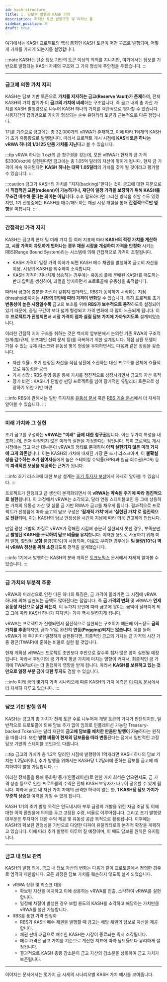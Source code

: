 ```yaml
---
id: kash-structure_
title: 1. 담보부 발행과 KASH 가치
description: 리저브 토큰 발행구조 및 리저브 풀
sidebar_position: 0
draft: true
---
```


여기에서는 KASH 프로젝트의 핵심 통화인 KASH 토큰이 어떤 구조로 발행되며, 어떻게 가치를 가지게 되는지를 설명합니다.

:::note
KASH는 단순 담보 기반의 토큰 이상의 의의를 지니지만, 여기에서는 담보를 기반으로 발행되는 KASH 자체의 구조와 그 가치 형성에 주안점을 두겠습니다.
:::

---

### 금고에 의한 가치 지지

KASH는 담보 기반 토큰으로 **가치를 지지하는 금고(Reserve Vault)가 존재**하여, 전체 KASH의 가치 합계가 이 **금고의 가치에 비례**하는 구조입니다. 즉 금고 내의 총 자산 가치를 KASH 발행량으로 나누어 KASH 하나의 가치를 객관적으로 평가할 수 있습니다. 사용자간의 합의만으로 가치가 형성되는 순수 유틸리티 토큰과 근본적으로 다른 점입니다.

1기를 기준으로 금고에는 총 32,000개의 vRWA가 존재하고, 이에 따라 1억개의 KASH가 초기 유통량으로 발행됩니다. 따라서 프로젝트 개시 시점에 **KASH 토큰 하나는 vRWA 하나의 1/3125 만큼 가치를 지닌다**고 볼 수 있습니다. 

:::tip
vRWA 하나는 1 ozt의 금 청구권을 갖는데, 모든 vRWA가 현재의 금 가격 \$3300/ozt에 실현된다면 금고에는 총 1.05억 달러의 자산이 쌓이게 됩니다. 현재 금 가격이 계속 유지된다면 **KASH 하나는 대략 1.05달러**의 가치를 갖게 될 것이라고 평가할 수 있습니다.
:::

:::caution
금고가 KASH의 가치를 "지지(backing)"한다는 것이 금고에 대한 지분으로서 **직접적인 교환(redeem)이 가능하거나, 재단이 일정 가격을 보장하기 위해 KASH를 무조건 매수해 준다는 의미는 아닙니다**. 추후 필요하다면 그러한 방식을 취할 수도 있겠지만, 1기 진행중에는 KASH를 매수/매도하는 채권 시장 개설을 통해 **간접적으로만 영향**을 미칩니다.
:::

---

### 간접적인 가격 지지

KASH는 금고의 현재 및 미래 가치 등 여러 지표에 따라 **KASH의 적정 가치를 계산하고, 시장 가격이 과도하게 벗어나는 경우 채권 시장을 개설하여 가격을 안정화** 시키는 RBS(Range Bound System)라는 시스템에 의해 간접적으로 가격이 조절됩니다. 

+ KASH 가격이 일정 가격 이하가 되면 KASH 매수 채권을 발행하여 금고의 자산을 이용, 시장의 KASH를 회수하여 소각합니다.
+ KASH 가격이 지나치게 상승하는 경우에는 유동성 풀에 분배된 KASH를 매도하는 반대 압력을 생성하여, 과열을 방지하면서 프로토콜에 유동성을 축적합니다.

따라서 금고에 충분한 자산이 갖춰져 있더라도, RBS가 동작하기 시작하는 지점(threshold)까지는 **시장의 판단에 따라 가격이 변화**할 수 있습니다. 특히 프로젝트 초기 **변동성이 높은 시점일수록** 금고의 보호를 위해 **RBS가 보수적으로 동작**하도록 설정되어 있기 때문에, 중립 구간이 보다 넓게 형성되고 가격 변화에 더 많이 노출되게 됩니다. 이후 **프로젝트가 진행되면서 시장 가격이 점차 실질 담보 가치에 가까워지도록** 설계되었습니다.

이러한 간접적 지지 구조를 취하는 것은 백서의 앞부분에서 논의한 기존 RWA의 구조적 한계(법/규제, 오프체인 신뢰 문제 등)를 극복하기 위한 설계입니다. 직접 상환 모델이 가질 수 있는 규제 리스크와 유동성 병목 현상을 우회하면서도 다음과 같은 장점을 갖습니다.
+ 자산 효율 : 초기 한정된 자산을 직접 상환에 소진하는 대신 프로토콜 전체에 효율적으로 유동성을 공급
+ 가치 성장 : RBS 운영 등을 통해 가치를 점진적으로 성장시키면서 금고의 자산 축적
+ 장기 비전 : KASH가 단발성 펀딩 프로젝트를 넘어 장기적인 유틸리티 토큰으로 성장하기 위한 기반 마련

:::info
RBS에 관해서는 일반 투자자용 [유동성 문서](./kash-liquidity) 혹은 [RBS 기술 문서](/tech/rbs/intro)에서 더 자세히 알아볼 수 있습니다.
:::

---

### 미래 가치와 그 실현

초기 금고를 구성하는 **vRWA는 "미래" 금에 대한 청구권**입니다. 이는 두가지 특성을 내포하는데, 먼저 확정되지 않은 미래의 실현을 가정한다는 점입니다. 특히 프로젝트 개시 시점에는 금고 자산 대부분이 vRWA의 형태로 존재하여 **아직 실현되지 않은 미래 가치에 크게 의존**합니다. 이는 KASH의 가치에 내재된 가장 큰 초기 리스크이며, 이 **불확실성을 감수하는 초기 참여자**들에게 높은 스테이킹 수익률(EPB)과 원금 회수권(PCR) 등의 **파격적인 보상을 제공하는 근거**가 됩니다.

:::info
초기 리스크에 대한 보상 설계는 [초기 투자자 보상](./staking-&-reward)에서 자세히 알아볼 수 있습니다.
:::

프로젝트가 진행되고 금 생산이 본격화되면서 이 **vRWA는 약속된 주기에 따라 점진적으로 실현**됩니다. 이 과정에서 vRWA는 소각되고, 달러 연동 스테이블코인 등 그에 상응하는 가치의 유동성 자산 및 실물 금 기반 RWA가 금고를 채우게 됩니다. 결과적으로 프로젝트가 진행됨에 따라 금고의 담보 구성은 **'잠재적 가치'에서 '실현된 가치'로 점진적으로 전환**되며, 이는 KASH의 담보 안정성을 시간이 지남에 따라 더욱 견고하게 만듭니다. 

만일 광산 개발의 차질로 vRWA가 정해진 시점에 충분히 실현되지 못한 경우, 부족분만큼 **발행된 KASH를 소각하여 담보 비율을 유지**합니다. 이러한 용도로 사용하기 위해 미리 발행, 할당된 **보험** 물량(10%)이 사용되며, 이로도 부족한 경우에는 **팀 물량(10%) 역시 vRWA 청산을 위해 소진**되도록 정책을 설계했습니다.

:::info
1기에서 발행하는 KASH의 분배 계획은 [토크노믹스](/whitepaper/tokenomics) 문서에서 자세히 알아볼 수 있습니다.
:::

---

### 금 가치의 부분적 추종

vRWA의 미래성으로 인한 다른 하나의 특징은, 금 가격이 올라가면 그 시점에 vRWA 하나에 의해 실현되는 금액도 많아진다는 점입니다. 즉 **금 가격의 변화** 및 vRWA가 **언제 유동성 자산으로 실현 되는지**, 이 두가지 요인에 따라 금고에 쌓이는 금액이 달라지게 되고 그에 따라 KASH 하나가 지지받는 가치 역시 달라지게 됩니다. 

vRWA는 프로젝트가 진행되면서 점진적으로 실현되는 구조이기 때문에 어느정도 **금의 가치를 추종**하지만, 금과 1:1로 완전히 **연동(Pegging)되지는 않습니다**. 예를 들어 vRWA가 매 주기마다 일정하게 실현된다면, 최종적인 금고의 가치는 금 가격의 시간 가중 평균(TWAP)에 준하는 비율로 실현 될 것입니다. 

현재 계획상 vRWA는 프로젝트 초반보다 후반으로 갈수록 점차 많은 양이 실현될 예정입니다. 따라서 후반기의 금 가격이 평균 가치에 미치는 영향이 커져서, 최종적인 금 가격에 TWAP보다는 더 밀접하게 영향을 받게 됩니다. 따라서 **KASH를 보유하고 있는 것 만으로 일정 부분 금에 대한 투자**도 겸할 수 있습니다.

:::info
미래 금의 몇가지 가격 시나리오에 따른 KASH의 가치 예측은 [이 다음 문서](./kash-value)에서 더 자세히 다루고 있습니다.
:::

---

### 담보 기반 발행 원칙

KASH는 금고의 총 가치가 전체 토큰 수로 나누어져 개별 토큰의 가치가 판단되지만, 일반적으로 프로토콜에 의해 담보 추가 없이 임의로 인플레이션 가능한 Treasury-backed Token과는 달리 재단이 **금고에 담보를 예치한 만큼만 발행이 가능**하다는 원칙을 따릅니다. 또한 **발행 비율이 현재의 담보율을 따라 변동**된다는 점에서 일반적인 고정 담보 기반의 스테이블 코인과도 다릅니다. 

:::tip
금고의 가치가 총 1.2억 달러인 시점에 발행량이 1억개라면 KASH 하나의 담보 가치는 1.2달러이니, 추가 발행을 위해서는 KASH당 1.2달러에 준하는 담보를 금고에 예치하여야 발행 가능합니다.
:::

이러한 장치들을 통해 통화량 증가(인플레이션)로 인한 가치 희석은 없으면서도, 금 가격 상승 등으로 인한 프로토콜의 수익은 전체 KASH 보유자가 나누어 공유할 수 있게 됩니다. 따라서 금고 내 자산 가치 자체의 급격한 하락이 없는 한, **1 KASH당 담보 가치가 꾸준히 상승**할 여력을 가질 수 있게 됩니다.

KASH 1기의 초기 발행 목적은 인도네시아 부루 금광의 개발을 위한 자금 조달 및 이에 대한 이익 환원을에 의의를 두고 고정된 수량, 비율로 이루어집니다. 그리고 초기 발행량 대부분은 투자자에 대한 수익 제공 및 유동성 공급 목적으로 활용됩니다. 이후에는 KASH의 확보된 안정성을 기반으로 다양한 디파이 유틸리티로의 본격적 확장을 계획하고 있습니다. 이에 따라 추가 발행이 이루어 질 예정이며, 이 때도 담보율 원칙은 유지됩니다.

---

### 금고 내 담보 관리

KASH의 발행 외에, 금고 내 담보 자산의 변화는 다음과 같이 프로토콜에서 정의한 경우로 엄격히 제한합니다. 모든 과정은 담보 가치를 훼손하지 않도록 설계 되었습니다. 

+ vRWA 상환 및 리스크 대응
    + 확보된 자산을 예치하고 이에 상응하는 vRWA를 인출, 소각하여 vRWA를 실현합니다.
    + 일정에 차질이 발생한 경우 보험 용도의 KASH를 소각하고 해당하는 가치만큼 vRWA를 청산 가능합니다.
+ RBS를 통한 가격 안정화
    + RBS가 KASH 매수 채권을 발행할 때 금고는 해당 채권의 담보로 자산을 제공합니다.
    + 채권 판매 대금으로 매수한 KASH는 시장이 종료되는 즉시 소각됩니다.
    + 매수 가격은 금고 가치를 기준으로 계산한 지표에 따라 담보율보다 유리하게 설정됩니다.
    + 결과적으로 KASH 총량 감소분이 금고 자산의 감소분을 상회하여 금고 가치가 보존됩니다.

---

이어지는 문서에서는 몇가지 금 시세의 시나리오별 KASH 가치 예시를 보여줍니다.